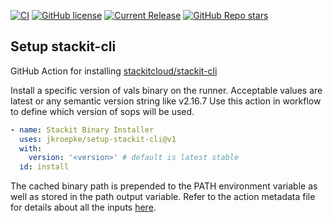 [![CI](https://github.com/jkroepke/setup-stackit-cli/actions/workflows/ci.yml/badge.svg)](https://github.com/jkroepke/setup-stackit-cli/actions/workflows/ci.yml)
[![GitHub license](https://img.shields.io/github/license/jkroepke/setup-stackit-cli/)](https://github.com/jkroepke/setup-stackit-cli/blob/master/LICENSE.txt)
[![Current Release](https://img.shields.io/github/release/jkroepke/setup-stackit-cli/.svg?logo=github)](https://github.com/jkroepke/setup-stackit-cli/releases/latest)
[![GitHub Repo stars](https://img.shields.io/github/stars/jkroepke/setup-stackit-cli/?style=flat&logo=github)](https://github.com/jkroepke/setup-stackit-cli/stargazers)

## Setup stackit-cli

GitHub Action for installing
[stackitcloud/stackit-cli](https://github.com/stackitcloud/stackit-cli)

Install a specific version of vals binary on the runner. Acceptable values are
latest or any semantic version string like v2.16.7 Use this action in workflow
to define which version of sops will be used.

```yaml
- name: Stackit Binary Installer
  uses: jkroepke/setup-stackit-cli@v1
  with:
    version: '<version>' # default is latest stable
  id: install
```

The cached binary path is prepended to the PATH environment variable as
well as stored in the path output variable. Refer to the action metadata
file for details about all the inputs
[here](https://github.com/jkroepke/setup-stackit-cli/blob/main/action.yml).
